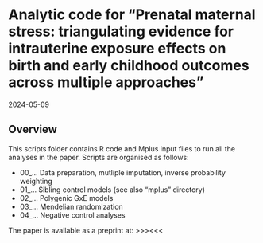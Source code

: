 Analytic code for “Prenatal maternal stress: triangulating evidence for
intrauterine exposure effects on birth and early childhood outcomes
across multiple approaches”
================
2024-05-09

## Overview

This scripts folder contains R code and Mplus input files to run all the
analyses in the paper. Scripts are organised as follows:

- 00\_… Data preparation, mutliple imputation, inverse probability
  weighting
- 01\_… Sibling control models (see also “mplus” directory)
- 02\_… Polygenic GxE models
- 03\_… Mendelian randomization
- 04\_… Negative control analyses

The paper is available as a preprint at: \>\>\>\<\<\<
